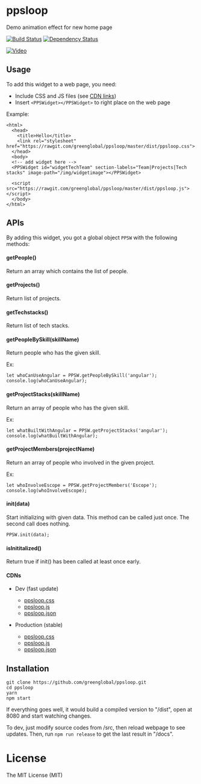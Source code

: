 # ppsloop
Demo animation effect for new home page

[![Build Status](https://travis-ci.org/greenglobal/ppsloop.svg?branch=master)](https://travis-ci.org/greenglobal/ppsloop)
[![Dependency Status](https://gemnasium.com/badges/github.com/greenglobal/ppsloop.svg)](https://gemnasium.com/github.com/greenglobal/ppsloop)

[![Video](http://i3.ytimg.com/vi/wCwRiyowXO0/maxresdefault.jpg)](https://www.youtube.com/watch?v=wCwRiyowXO0)

## Usage

To add this widget to a web page, you need:

- Include CSS and JS files (see [CDN links](#cdns))
- Insert `<PPSWidget></PPSWidget>` to right place on the web page

Example:

```
<html>
  <head>
    <title>Hello</title>
    <link rel="stylesheet" href="https://rawgit.com/greenglobal/ppsloop/master/dist/ppsloop.css">
  </head>
  <body>
  <!-- add widget here -->
  <PPSWidget id="widgetTechTeam" section-labels="Team|Projects|Tech stacks" image-path="/img/widgetimage"></PPSWidget>

  <script src="https://rawgit.com/greenglobal/ppsloop/master/dist/ppsloop.js"></script>
  </body>
</html>
```

## APIs

By adding this widget, you got a global object `PPSW` with the following methods:


#### getPeople()

Return an array which contains the list of people.


#### getProjects()

Return list of projects.


#### getTechstacks()

Return list of tech stacks.


#### getPeopleBySkill(skillName)

Return people who has the given skill.

Ex:

```
let whoCanUseAngular = PPSW.getPeopleBySkill('angular');
console.log(whoCanUseAngular);
```

#### getProjectStacks(skillName)

Return an array of people who has the given skill.

Ex:

```
let whatBuiltWithAngular = PPSW.getProjectStacks('angular');
console.log(whatBuiltWithAngular);
```

#### getProjectMembers(projectName)

Return an array of people who involved in the given project.

Ex:

```
let whoInvolveEscope = PPSW.getProjectMembers('Escope');
console.log(whoInvolveEscope);
```


#### init(data)

Start initializing with given data. This method can be called just once. The second call does nothing.

```
PPSW.init(data);
```


#### isInititalized()

Return true if init() has been called at least once early.



#### CDNs

- Dev (fast update)

  - [ppsloop.css](https://rawgit.com/greenglobal/ppsloop/master/dist/ppsloop.css)
  - [ppsloop.js](https://rawgit.com/greenglobal/ppsloop/master/dist/ppsloop.js)
  - [ppsloop.json](https://rawgit.com/greenglobal/ppsloop/master/dist/ppsloop.json)

- Production (stable)

  - [ppsloop.css](https://cdn.rawgit.com/greenglobal/ppsloop/master/dist/ppsloop.css)
  - [ppsloop.js](https://cdn.rawgit.com/greenglobal/ppsloop/master/dist/ppsloop.js)
  - [ppsloop.json](https://cdn.rawgit.com/greenglobal/ppsloop/master/dist/ppsloop.json)


## Installation

```
git clone https://github.com/greenglobal/ppsloop.git
cd ppsloop
yarn
npm start
```

If everything goes well, it would build a compiled version to "/dist", open at 8080 and start watching changes.

To dev, just modify source codes from /src, then reload webpage to see updates. Then, run `npm run release` to get the last result in "/docs".


# License

The MIT License (MIT)
